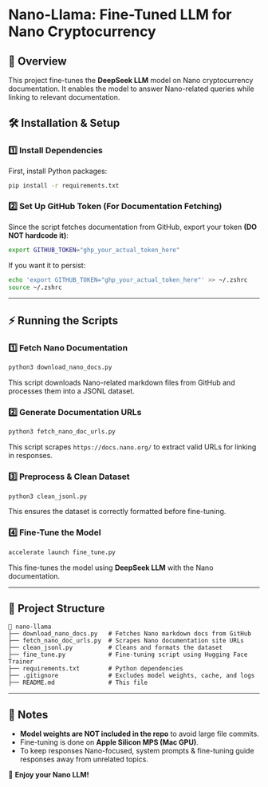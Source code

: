 # Nano-Llama: Fine-Tuned LLM for Nano Cryptocurrency

## 🚀 Overview
This project fine-tunes the **DeepSeek LLM** model on Nano cryptocurrency documentation. It enables the model to answer Nano-related queries while linking to relevant documentation.

## 🛠️ Installation & Setup
### **1️⃣ Install Dependencies**
First, install Python packages:
```bash
pip install -r requirements.txt
```

### **2️⃣ Set Up GitHub Token (For Documentation Fetching)**
Since the script fetches documentation from GitHub, export your token **(DO NOT hardcode it)**:
```bash
export GITHUB_TOKEN="ghp_your_actual_token_here"
```
If you want it to persist:
```bash
echo 'export GITHUB_TOKEN="ghp_your_actual_token_here"' >> ~/.zshrc
source ~/.zshrc
```

---
## ⚡ Running the Scripts
### **1️⃣ Fetch Nano Documentation**
```bash
python3 download_nano_docs.py
```
This script downloads Nano-related markdown files from GitHub and processes them into a JSONL dataset.

### **2️⃣ Generate Documentation URLs**
```bash
python3 fetch_nano_doc_urls.py
```
This script scrapes `https://docs.nano.org/` to extract valid URLs for linking in responses.

### **3️⃣ Preprocess & Clean Dataset**
```bash
python3 clean_jsonl.py
```
This ensures the dataset is correctly formatted before fine-tuning.

### **4️⃣ Fine-Tune the Model**
```bash
accelerate launch fine_tune.py
```
This fine-tunes the model using **DeepSeek LLM** with the Nano documentation.

---
## 📂 Project Structure
```
📁 nano-llama
├── download_nano_docs.py   # Fetches Nano markdown docs from GitHub
├── fetch_nano_doc_urls.py  # Scrapes Nano documentation site URLs
├── clean_jsonl.py          # Cleans and formats the dataset
├── fine_tune.py            # Fine-tuning script using Hugging Face Trainer
├── requirements.txt        # Python dependencies
├── .gitignore              # Excludes model weights, cache, and logs
├── README.md               # This file
```

---
## 📜 Notes
- **Model weights are NOT included in the repo** to avoid large file commits.
- Fine-tuning is done on **Apple Silicon MPS (Mac GPU)**.
- To keep responses Nano-focused, system prompts & fine-tuning guide responses away from unrelated topics.

🚀 **Enjoy your Nano LLM!**
